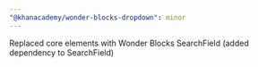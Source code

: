 ```yaml
---
"@khanacademy/wonder-blocks-dropdown": minor
---
```


Replaced core elements with Wonder Blocks SearchField (added dependency to SearchField)
